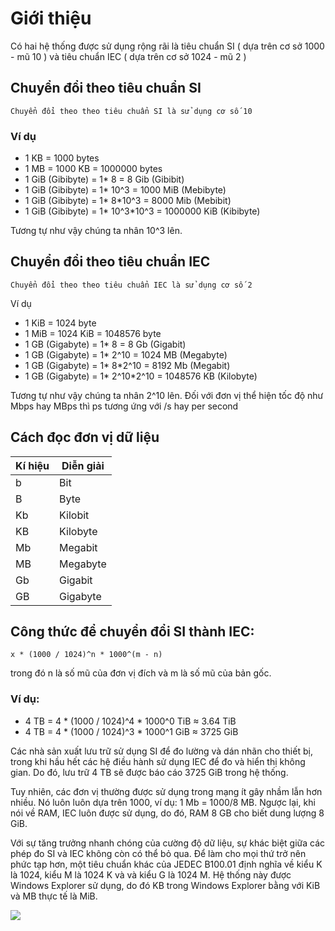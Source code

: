 # Giới thiệu 
Có hai hệ thống được sử dụng rộng rãi là tiêu chuẩn SI ( dựa trên cơ sở 1000 - mũ 10 ) và tiêu chuẩn IEC ( dựa trên cơ sở 1024 - mũ 2 )

## Chuyển đổi theo tiêu chuẩn SI
    Chuyển đổi theo theo tiêu chuẩn SI là sử dụng cơ số 10

### Ví dụ
- 1 KB = 1000 bytes
- 1 MB = 1000 KB = 1000000 bytes
- 1 GiB (Gibibyte) = 1* 8 = 8 Gib (Gibibit)
- 1 GiB (Gibibyte) = 1* 10^3 = 1000 MiB (Mebibyte)
- 1 GiB (Gibibyte) = 1* 8*10^3 = 8000 Mib (Mebibit)
- 1 GiB (Gibibyte) = 1* 10^3*10^3 = 1000000 KiB (Kibibyte)

Tương tự như vậy chúng ta nhân 10^3 lên.

## Chuyển đổi theo tiêu chuẩn IEC
    Chuyển đổi theo theo tiêu chuẩn IEC là sử dụng cơ số 2

Ví dụ

- 1 KiB = 1024 byte
- 1 MiB = 1024 KiB = 1048576 byte
- 1 GB (Gigabyte) = 1* 8 = 8 Gb (Gigabit)
- 1 GB (Gigabyte) = 1* 2^10 = 1024 MB (Megabyte)
- 1 GB (Gigabyte) = 1* 8*2^10 = 8192 Mb (Megabit)
- 1 GB (Gigabyte) = 1* 2^10*2^10 = 1048576 KB (Kilobyte)

Tương tự như vậy chúng ta nhân 2^10 lên.
Đối với đơn vị thể hiện tốc độ như Mbps hay MBps thì ps tương ứng với /s hay per second


## Cách đọc đơn vị dữ liệu

| Kí hiệu | Diễn giải |
|---------|-----------|
|b        |Bit        |
|B        |Byte       |
|Kb       |Kilobit    |
|KB       |Kilobyte   |     
|Mb       |Megabit    |
|MB       |Megabyte   |
|Gb       |Gigabit    |
|GB       |Gigabyte   |





## Công thức để chuyển đổi SI thành IEC: 
    x * (1000 / 1024)^n * 1000^(m - n)
trong đó n là số mũ của đơn vị đích và m là số mũ của bản gốc.

### Ví dụ:
- 4 TB = 4 * (1000 / 1024)^4 * 1000^0 TiB ≈ 3.64 TiB
- 4 TB = 4 * (1000 / 1024)^3 * 1000^1 GiB ≈ 3725 GiB

Các nhà sản xuất lưu trữ sử dụng SI để đo lường và dán nhãn cho thiết bị, trong khi hầu hết các hệ điều hành sử dụng IEC để đo và hiển thị không gian. Do đó, lưu trữ 4 TB sẽ được báo cáo 3725 GiB trong hệ thống.

Tuy nhiên, các đơn vị thường được sử dụng trong mạng ít gây nhầm lẫn hơn nhiều. Nó luôn luôn dựa trên 1000, ví dụ: 1 Mb = 1000/8 MB. Ngược lại, khi nói về RAM, IEC luôn được sử dụng, do đó, RAM 8 GB cho biết dung lượng 8 GiB.

Với sự tăng trưởng nhanh chóng của cường độ dữ liệu, sự khác biệt giữa các phép đo SI và IEC không còn có thể bỏ qua. Để làm cho mọi thứ trở nên phức tạp hơn, một tiêu chuẩn khác của JEDEC B100.01 định nghĩa về kiểu K là 1024, kiểu M là 1024 K và và kiểu G là 1024 M. Hệ thống này được Windows Explorer sử dụng, do đó KB trong Windows Explorer bằng với KiB và MB thực tế là MiB.




<img src="https://imgur.com/2regJfw" >


